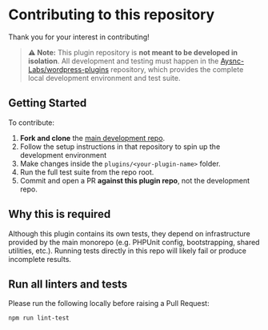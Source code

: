 # Contributing to this repository

Thank you for your interest in contributing!

> **⚠️ Note:** This plugin repository is **not meant to be developed in isolation**.
All development and testing must happen in the [Aysnc-Labs/wordpress-plugins](https://github.com/Aysnc-Labs/wordpress-plugins) repository, which provides the complete local development environment and test suite.

## Getting Started

To contribute:

1. **Fork and clone** the [main development repo](https://github.com/Aysnc-Labs/wordpress-plugins).
2. Follow the setup instructions in that repository to spin up the development environment
3. Make changes inside the `plugins/<your-plugin-name>` folder.
4. Run the full test suite from the repo root.
5. Commit and open a PR **against this plugin repo**, not the development repo.

## Why this is required

Although this plugin contains its own tests, they depend on infrastructure provided by the main monorepo (e.g. PHPUnit config, bootstrapping, shared utilities, etc.).
Running tests directly in this repo will likely fail or produce incomplete results.

## Run all linters and tests

Please run the following locally before raising a Pull Request:

```bash
npm run lint-test
